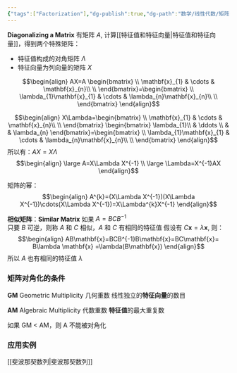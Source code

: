 ```yaml
---
{"tags":["Factorization"],"dg-publish":true,"dg-path":"数学/线性代数/矩阵对角化.md","permalink":"/数学/线性代数/矩阵对角化/","dgPassFrontmatter":true,"noteIcon":"","created":"2024-08-09T16:14:48.197+08:00","updated":"2024-08-09T19:12:49.271+08:00"}
---
```


**Diagonalizing a Matrix**
有矩阵 $A$, 计算[[特征值和特征向量\|特征值和特征向量]]，得到两个特殊矩阵：
- 特征值构成的对角矩阵 $\Lambda$
- 特征向量为列向量的矩阵 $X$

$$\begin{align}
AX=A \begin{bmatrix}
\\ \mathbf{x}_{1} & \cdots & \mathbf{x}_{n}\\ \\
\end{bmatrix}=\begin{bmatrix}
\\ \lambda_{1}\mathbf{x}_{1}  & \cdots & \lambda_{n}\mathbf{x}_{n}\\ \\
\end{bmatrix}
\end{align}$$

$$\begin{align}
X\Lambda=\begin{bmatrix}
\\ \mathbf{x}_{1} & \cdots & \mathbf{x}_{n}\\ \\
\end{bmatrix} \begin{bmatrix}
\lambda_{1}\\ & \ddots \\ &  & \lambda_{n}
\end{bmatrix}=\begin{bmatrix}
\\ \lambda_{1}\mathbf{x}_{1}  & \cdots & \lambda_{n}\mathbf{x}_{n}\\ \\
\end{bmatrix}
\end{align}$$
所以有：$AX=X\Lambda$
$$\begin{align}
\large A=X\Lambda X^{-1} \\
\large \Lambda=X^{-1}AX
\end{align}$$

矩阵的幂：
$$\begin{align}
A^{k}=(X\Lambda X^{-1})(X\Lambda X^{-1})\cdots(X\Lambda X^{-1})=X\Lambda^{k}X^{-1}
\end{align}$$


**相似矩阵**：**Similar Matrix** 
如果 $A=BCB^{-1}$  
只要 $B$ 可逆，则称 $A$ 和 $C$ 相似，$A$ 和 $C$ 有相同的特征值
假设有 $C\mathbf{x}=\lambda \mathbf{x}$, 则：
$$\begin{align}
AB\mathbf{x}=BCB^{-1}B\mathbf{x}=BC\mathbf{x}= B\lambda \mathbf{x} =\lambda(B\mathbf{x})
\end{align}$$
所以 $A$ 也有相同的特征值 $\lambda$

### 矩阵对角化的条件
**GM** Geometric Multiplicity 几何重数
线性独立的**特征向量**的数目

**AM** Algebraic Multiplicity  代数重数
**特征值**的最大重复数

如果 GM < AM，则 A 不能被对角化

### 应用实例
[[斐波那契数列\|斐波那契数列]]




